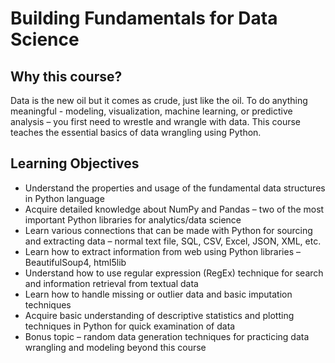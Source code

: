 # Building Fundamentals for Data Science

## Why this course?
Data is the new oil but it comes as crude, just like the oil. To do anything meaningful - modeling, visualization, machine learning, or predictive analysis – you first need to wrestle and wrangle with data. This course teaches the essential basics of data wrangling using Python.

## Learning Objectives
* Understand the properties and usage of the fundamental data structures in Python language
* Acquire detailed knowledge about NumPy and Pandas – two of the most important Python libraries for analytics/data science
* Learn various connections that can be made with Python for sourcing and extracting data – normal text file, SQL, CSV, Excel, JSON, XML, etc.
* Learn how to extract information from web using Python libraries – BeautifulSoup4, html5lib
* Understand how to use regular expression (RegEx) technique for search and information retrieval from textual data
* Learn how to handle missing or outlier data and basic imputation techniques
* Acquire basic understanding of descriptive statistics and plotting techniques in Python for quick examination of data
* Bonus topic – random data generation techniques for practicing data wrangling and modeling beyond this course
